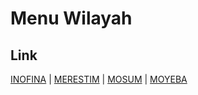 # Menu Wilayah

## Link

[INOFINA](https://github.com/gigit-pemilu/pemilu-2024-92-papua-barat/tree/main/pilpres/hitung-suara/sub/92-papua-barat/sub/06-teluk-bintuni/sub/06-moskona-utara/sub/2005-inofina)
 | 
[MERESTIM](https://github.com/gigit-pemilu/pemilu-2024-92-papua-barat/tree/main/pilpres/hitung-suara/sub/92-papua-barat/sub/06-teluk-bintuni/sub/06-moskona-utara/sub/2004-merestim)
 | 
[MOSUM](https://github.com/gigit-pemilu/pemilu-2024-92-papua-barat/tree/main/pilpres/hitung-suara/sub/92-papua-barat/sub/06-teluk-bintuni/sub/06-moskona-utara/sub/2006-mosum)
 | 
[MOYEBA](https://github.com/gigit-pemilu/pemilu-2024-92-papua-barat/tree/main/pilpres/hitung-suara/sub/92-papua-barat/sub/06-teluk-bintuni/sub/06-moskona-utara/sub/2001-moyeba)

